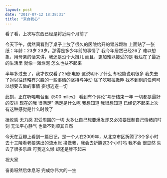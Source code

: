 ```yaml
---
layout: post
date: "2017-07-12 18:38:31"
title: "来自我心"
---
```



看了看，上次写东西已经是将近两个月前了

今天下午，偶然间看到了桌子上放了很久的医院给开的胃苏颗粒
上面贴了一张纸：年龄：23岁
23岁，那得是多少年前的事情了
我今年居然已经26了
难以想象，用母亲的话来讲，我还是没个大摊儿
而且，更加难以接受的是
我烂在了最近的生活里
就像一滩烂泥 怎么也扶不起来

半年多过去了，我才仅仅看了25部电影
这说明不了什么
却也能说明很多
我失去了对以往还略有兴趣的一些事情的坚持与冲动
除了吃喝拉撒睡
找不到别的任何可以想要去做的事情
妄想逃避一切

此刻，正在听嘎电台里《500 miles》 看到有个评论“考研结束一年 一切都是最好的安排 现在的我 很满足”
满足是什么呢
我想知道
我很想知道
已经记不起来上次有这种感觉是什么时候了

挫败感
无力感
忍受周围的一切
太多让自己想要爆发却又必须要压制自己情绪的时刻
无法平心静气
也做不到顺其自然

今天在豆瓣上看到一篇日记，是一个人在2009年，从北京市区折腾了3个多小时去十三陵看老狼演出的流水账
换做我，我会去折腾这3个小时吗
我不会
很显然
失去了很多乐趣
可我这么懒
却还是胖不起来

祝大家

奋勇呀然后休息呀
完成你伟大的一生
